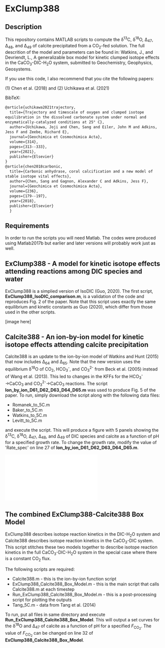 # ExClump388

## Description

This repository contains MATLAB scripts to compute the &delta;<sup>13</sup>C, &delta;<sup>18</sup>O, Δ<sub>47</sub>, Δ<sub>48</sub>, and Δ<sub>49</sub> of calcite precipitated from a CO<sub>2</sub>-fed solution. The full descrition of the model and parameters can be found in: Watkins, J., and Devriendt, L., A generalizable box model for kinetic clumped isotope effects in the CaCO<sub>3</sub>-DIC-H<sub>2</sub>O system, submitted to Geochemistry, Geophysics, Geosystems.

If you use this code, I also recommend that you cite the following papers:

(1) Chen et al. (2018) and (2) Uchikawa et al. (2021)

BibTeX:

	@article{uchikawa2021trajectory,
	  title={Trajectory and timescale of oxygen and clumped isotope equilibration in the dissolved carbonate system under normal and enzymatically-catalyzed conditions at 25° C},
	  author={Uchikawa, Joji and Chen, Sang and Eiler, John M and Adkins, Jess F and Zeebe, Richard E},
	  journal={Geochimica et Cosmochimica Acta},
	  volume={314},
	  pages={313--333},
	  year={2021},
	  publisher={Elsevier}
	}
	@article{chen2018carbonic,
	  title={Carbonic anhydrase, coral calcification and a new model of stable isotope vital effects},
	  author={Chen, Sang and Gagnon, Alexander C and Adkins, Jess F},
	  journal={Geochimica et Cosmochimica Acta},
	  volume={236},
	  pages={179--197},
	  year={2018},
	  publisher={Elsevier}
	  }

## Requirements
In order to run the scripts you will need Matlab. The codes were produced using Matlab2017b but earlier and later versions will probably work just as well. 

## ExClump388 - A model for kinetic isotope effects attending reactions among DIC species and water
ExClump388 is a simplied version of IsoDIC (Guo, 2020).  The first script, <b>ExClump388_IsoDIC_comparison.m</b>, is a validation of the code and reproduces Fig. 2 of the paper. Note that this script uses exactly the same equilibrium and kinetic constants as Guo (2020), which differ from those used in the other scripts.  

[image here]

## Calcite388 - An ion-by-ion model for kinetic isotope effects attending calcite precipitation
Calcite388 is an update to the ion-by-ion model of Watkins and Hunt (2015) that now includes &Delta;<sub>64</sub> and &Delta;<sub>65</sub>. Note that the new version uses the equilibrium  &delta;<sup>18</sup>O of CO<sub>2</sub>, HCO<sub>3</sub><sup>-</sup>, and CO<sub>3</sub><sup>2-</sup> from Beck et al. (2005) instead of Wang et al. (2013). This led to changes in the KFFs for the HCO<sub>3</sub><sup>-</sup>&#x2192;CaCO<sub>3</sub> and CO<sub>3</sub><sup>2-</sup>&#x2192;CaCO<sub>3</sub> reactions. The script <b>Ion_by_ion_D61_D62_D63_D64_D65.m</b> was used to produce Fig. 5 of the paper. To run, simply download the script along with the following data files: 
<ul>
	<li>Romanek_to_5C.m
	<li>Baker_to_5C.m
	<li>Watkins_to_5C.m
	<li>Levitt_to_5C.m
</ul>
and execute the script. This will produce a figure with 5 panels showing the &delta;<sup>13</sup>C, &delta;<sup>18</sup>O, &Delta;<sub>47</sub>, &Delta;<sub>48</sub>, and &Delta;<sub>49</sub> of DIC species and calcite as a function of pH for a specified growth rate. To change the growth rate, modify the value of 'Rate_spec' on line 27 of <b>Ion_by_ion_D61_D62_D63_D64_D65.m</b>.  

![Figure 1](./Ion_by_ion_D63_D64_D65_5C.pdf)

## The combined ExClump388-Calcite388 Box Model
ExClump388 describes isotope reaction kinetics in the DIC-H<sub>2</sub>O system and Calcite388 describes isotope reaction kinetics in the CaCO<sub>3</sub>-DIC system.  This script stitches these two models together to describe isotope reaction kinetics in the full CaCO<sub>3</sub>-DIC-H<sub>2</sub>O system in the special case where there is a constant CO<sub>2</sub> flux. 

The following scripts are required: 
<ul>
	<li>Calcite388.m - this is the ion-by-ion function script
	<li>ExClump388_Calcite388_Box_Model.m - this is the main script that calls Calcite388.m at each timestep
	<li>Run_ExClump388_Calcite388_Box_Model.m - this is a post-processing script for plotting the outputs
	<li>Tang_5C.m - data from Tang et al. (2014)
</ul>
To run, put all files in same directory and execute <b>Run_ExClump388_Calcite388_Box_Model</b>. This will output a set curves for the &delta;<sup>18</sup>O and &Delta;<sub>47</sub> of calcite as a function of pH for a specified <i>F</i><sub>CO<sub>2</sub></sub>.  The value of <i>F</i><sub>CO<sub>2</sub></sub> can be changed on line 32 of <b>ExClump388_Calcite388_Box_Model</b>.

